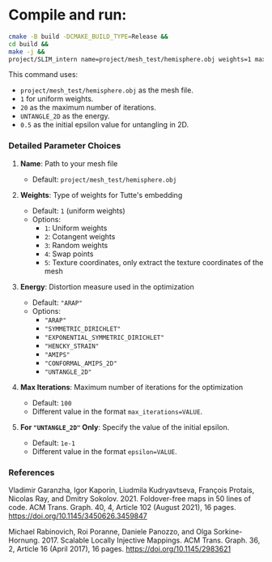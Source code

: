 # Compile and run:

```sh
cmake -B build -DCMAKE_BUILD_TYPE=Release &&
cd build &&
make -j &&
project/SLIM_intern name=project/mesh_test/hemisphere.obj weights=1 max_iterations=20 energy=UNTANGLE_2D epsilon=0.5
```

This command uses:
- `project/mesh_test/hemisphere.obj` as the mesh file.
- `1` for uniform weights.
- `20` as the maximum number of iterations.
- `UNTANGLE_2D` as the energy.
- `0.5` as the initial epsilon value for untangling in 2D.

### Detailed Parameter Choices

1. **Name**: Path to your mesh file
   - Default: `project/mesh_test/hemisphere.obj`

2. **Weights**: Type of weights for Tutte's embedding
   - Default: `1` (uniform weights)
   - Options:
     - `1`: Uniform weights
     - `2`: Cotangent weights
     - `3`: Random weights
     - `4`: Swap points
     - `5`: Texture coordinates, only extract the texture coordinates of the mesh

3. **Energy**: Distortion measure used in the optimization
   - Default: `"ARAP"`
   - Options:
     - `"ARAP"`
     - `"SYMMETRIC_DIRICHLET"`
     - `"EXPONENTIAL_SYMMETRIC_DIRICHLET"`
     - `"HENCKY_STRAIN"`
     - `"AMIPS"`
     - `"CONFORMAL_AMIPS_2D"`
     - `"UNTANGLE_2D"`

4. **Max Iterations**: Maximum number of iterations for the optimization
   - Default: `100`
   - Different value in the format `max_iterations=VALUE`.

5. **For `"UNTANGLE_2D"` Only**: Specify the value of the initial epsilon.
   - Default: `1e-1`
   - Different value in the format `epsilon=VALUE`.

### References

Vladimir Garanzha, Igor Kaporin, Liudmila Kudryavtseva, François Protais, Nicolas Ray, and Dmitry Sokolov. 2021. Foldover-free maps in 50 lines of code. ACM Trans. Graph. 40, 4, Article 102 (August 2021), 16 pages. https://doi.org/10.1145/3450626.3459847

Michael Rabinovich, Roi Poranne, Daniele Panozzo, and Olga Sorkine-Hornung. 2017. Scalable Locally Injective Mappings. ACM Trans. Graph. 36, 2, Article 16 (April 2017), 16 pages. https://doi.org/10.1145/2983621
